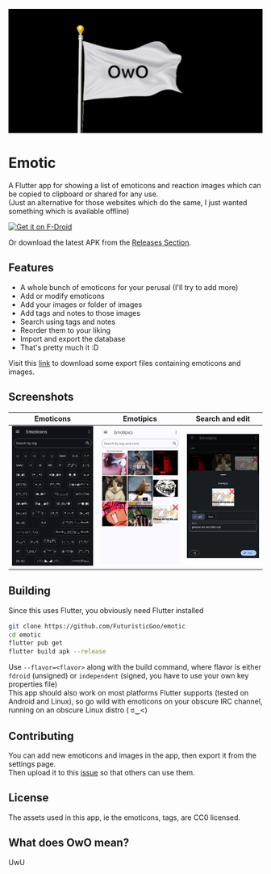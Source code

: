 <p align="center">
     
  <img src="https://github.com/FuturisticGoo/emotic/blob/5b07913b99662cabeff3ba7a3fd09bb596a335c5/metadata/en-US/images/featureGraphic.png?raw=true" />
</p>

# Emotic 
A Flutter app for showing a list of emoticons and reaction images which can be copied to clipboard or shared for any use.  
(Just an alternative for those websites which do the same, I just wanted something which is available offline)

[<img src="https://fdroid.gitlab.io/artwork/badge/get-it-on.png"
     alt="Get it on F-Droid"
     height="80">](https://f-droid.org/packages/futuristicgoo.emotic/)

Or download the latest APK from the [Releases Section](https://github.com/FuturisticGoo/emotic/releases/latest).

## Features
* A whole bunch of emoticons for your perusal (I'll try to add more)
* Add or modify emoticons
* Add your images or folder of images
* Add tags and notes to those images
* Search using tags and notes
* Reorder them to your liking
* Import and export the database
* That's pretty much it :D

Visit this [link](https://github.com/FuturisticGoo/emotic/issues/19) to download some export files containing emoticons and images.
## Screenshots
|Emoticons|Emotipics|Search and edit|
|-|-|-|
| ![Emotic page](https://github.com/FuturisticGoo/emotic/blob/5b07913b99662cabeff3ba7a3fd09bb596a335c5/metadata/en-US/images/phoneScreenshots/1_main_page.png?raw=true)| ![Emotipics page](https://github.com/FuturisticGoo/emotic/blob/5b07913b99662cabeff3ba7a3fd09bb596a335c5/metadata/en-US/images/phoneScreenshots/4_tag_editor.png?raw=true)| ![Search emotipics](https://github.com/FuturisticGoo/emotic/blob/5b07913b99662cabeff3ba7a3fd09bb596a335c5/metadata/en-US/images/phoneScreenshots/5_settings.png?raw=true) |

## Building
Since this uses Flutter, you obviously need Flutter installed  
```bash
git clone https://github.com/FuturisticGoo/emotic
cd emotic
flutter pub get
flutter build apk --release
```
Use `--flavor=<flavor>` along with the build command, where flavor is either `fdroid` (unsigned) or `independent` (signed, you have to use your own key properties file)   
This app should also work on most platforms Flutter supports (tested on Android and Linux), so go wild with emoticons on your obscure IRC channel, running on an obscure Linux distro ( ಠ‿<)  

## Contributing
You can add new emoticons and images in the app, then export it from the settings page.  
Then upload it to this [issue](https://github.com/FuturisticGoo/emotic/issues/19) so that others can use them.

## License
The assets used in this app, ie the emoticons, tags, are CC0 licensed.

## What does OwO mean?
UwU

